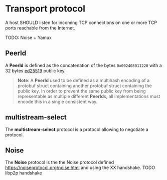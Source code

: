 # Transport protocol

A host SHOULD listen for incoming TCP connections on one or more TCP ports reachable from the Internet.

TODO: Noise + Yamux

## PeerId

A **PeerId** is defined as the concatenation of the bytes `0x002408011220` with a 32 bytes [ed25519](https://www.rfc-editor.org/rfc/rfc8032.txt) public key.

> **Note**: A **PeerId** used to be defined as a multihash encoding of a protobuf struct containing another protobuf struct containing the public key. In order to prevent the same public key from being representable as multiple different **PeerId**s, all implementations must encode this in a single consistent way.

## multistream-select

The **multistream-select** protocol is a protocol allowing to negotiate a protocol.

## Noise

The **Noise** protocol is the the Noise protocol defined <https://noiseprotocol.org/noise.html> and using the XX handshake.
TODO libp2p handshake
